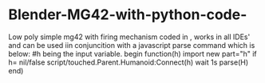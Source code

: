 # Blender-MG42-with-python-code-
Low poly simple mg42 with firing mechanism coded in , works in all IDEs' and can be used iin conjuncition with a javascript parse command which  is below:
#h being the input variable.
begin function(h)
import new part="h"
if h= nil/false
script/touched.Parent.Humanoid:Connect(h)
wait 1s
parse(H)
end)
